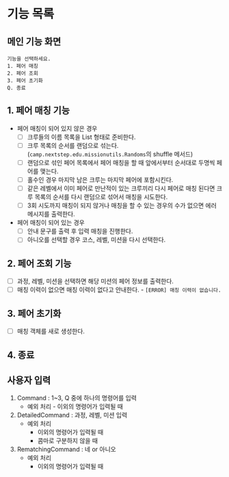 # 기능 목록
## 메인 기능 화면
````
기능을 선택하세요.
1. 페어 매칭
2. 페어 조회
3. 페어 초기화
Q. 종료
````

## 1. 페어 매칭 기능
- 페어 매칭이 되어 있지 않은 경우
  - [ ] 크루들의 이름 목록을 List<String> 형태로 준비한다.
  - [ ] 크루 목록의 순서를 랜덤으로 섞는다. (`camp.nextstep.edu.missionutils.Randoms`의 shuffle 메서드)
  - [ ] 랜덤으로 섞인 페어 목록에서 페어 매칭을 할 때 앞에서부터 순서대로 두명씩 페어를 맺는다.
  - [ ] 홀수인 경우 마지막 남은 크루는 마지막 페어에 포함시킨다.
  - [ ] 같은 레벨에서 이미 페어로 만난적이 있는 크루끼리 다시 페어로 매칭 된다면 크루 목록의 순서를 다시 랜덤으로 섞어서 매칭을 시도한다.
  - [ ] 3회 시도까지 매칭이 되지 않거나 매칭을 할 수 있는 경우의 수가 없으면 에러 메시지를 출력한다.

- 페어 매칭이 되어 있는 경우
  - [ ] 안내 문구를 출력 후 입력 매칭을 진행한다.
  - [ ] 아니오를 선택할 경우 코스, 레벨, 미션을 다시 선택한다.

## 2. 페어 조회 기능
- [ ] 과정, 레벨, 미션을 선택하면 해당 미션의 페어 정보를 출력한다.
- [ ] 매칭 이력이 없으면 매칭 이력이 없다고 안내한다. - `[ERROR] 매칭 이력이 없습니다.`

## 3. 페어 초기화
- [ ] 매칭 객체를 새로 생성한다.

## 4. 종료

## 사용자 입력
1. Command : 1~3, Q 중에 하나의 명령어를 입력
   - 예외 처리 - 이외의 명령어가 입력될 때
2. DetailedCommand : 과정, 레벨, 미션 입력
    - 예외 처리
      - 이외의 명령어가 입력될 때
      - 콤마로 구분하지 않을 때
3. RematchingCommand : 네 or 아니오
    - 예외 처리
      - 이외의 명령어가 입력될 때
